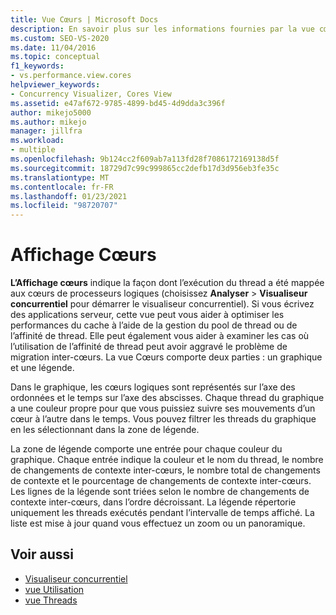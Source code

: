 ```yaml
---
title: Vue Cœurs | Microsoft Docs
description: En savoir plus sur les informations fournies par la vue cœurs. Il peut vous aider à utiliser l’affinité de thread ou la gestion du pool de threads pour optimiser les performances du cache.
ms.custom: SEO-VS-2020
ms.date: 11/04/2016
ms.topic: conceptual
f1_keywords:
- vs.performance.view.cores
helpviewer_keywords:
- Concurrency Visualizer, Cores View
ms.assetid: e47af672-9785-4899-bd45-4d9dda3c396f
author: mikejo5000
ms.author: mikejo
manager: jillfra
ms.workload:
- multiple
ms.openlocfilehash: 9b124cc2f609ab7a113fd28f7086172169138d5f
ms.sourcegitcommit: 18729d7c99c999865cc2defb17d3d956eb3fe35c
ms.translationtype: MT
ms.contentlocale: fr-FR
ms.lasthandoff: 01/23/2021
ms.locfileid: "98720707"
---
```

# <a name="cores-view"></a>Affichage Cœurs
**L’Affichage cœurs** indique la façon dont l’exécution du thread a été mappée aux cœurs de processeurs logiques (choisissez **Analyser** > **Visualiseur concurrentiel** pour démarrer le visualiseur concurrentiel). Si vous écrivez des applications serveur, cette vue peut vous aider à optimiser les performances du cache à l’aide de la gestion du pool de thread ou de l’affinité de thread. Elle peut également vous aider à examiner les cas où l’utilisation de l’affinité de thread peut avoir aggravé le problème de migration inter-cœurs. La vue Cœurs comporte deux parties : un graphique et une légende.

 Dans le graphique, les cœurs logiques sont représentés sur l’axe des ordonnées et le temps sur l’axe des abscisses. Chaque thread du graphique a une couleur propre pour que vous puissiez suivre ses mouvements d’un cœur à l’autre dans le temps. Vous pouvez filtrer les threads du graphique en les sélectionnant dans la zone de légende.

 La zone de légende comporte une entrée pour chaque couleur du graphique. Chaque entrée indique la couleur et le nom du thread, le nombre de changements de contexte inter-cœurs, le nombre total de changements de contexte et le pourcentage de changements de contexte inter-cœurs. Les lignes de la légende sont triées selon le nombre de changements de contexte inter-cœurs, dans l’ordre décroissant. La légende répertorie uniquement les threads exécutés pendant l’intervalle de temps affiché.  La liste est mise à jour quand vous effectuez un zoom ou un panoramique.

## <a name="see-also"></a>Voir aussi
- [Visualiseur concurrentiel](../profiling/concurrency-visualizer.md)
- [vue Utilisation](../profiling/utilization-view.md)
- [vue Threads](../profiling/threads-view-parallel-performance.md)